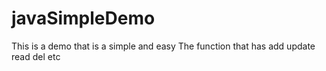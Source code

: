 # javaSimpleDemo
This is a demo that is a simple and easy
The function that has add update read del etc
